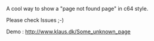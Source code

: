 A cool way to show a "page not found page" in c64 style.

Please check Issues ;-)

Demo : http://www.klaus.dk/Some_unknown_page
